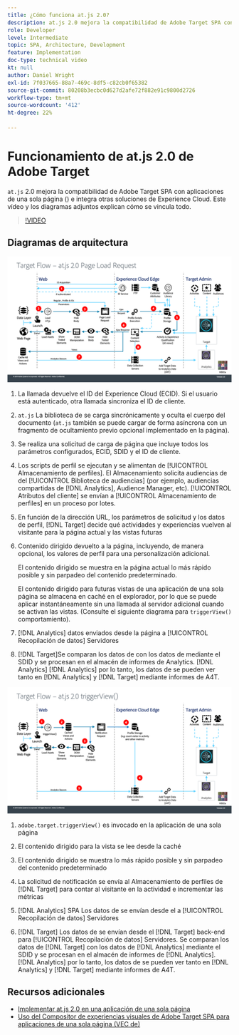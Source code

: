 ```yaml
---
title: ¿Cómo funciona at.js 2.0?
description: at.js 2.0 mejora la compatibilidad de Adobe Target SPA con aplicaciones de una sola página () e integra otras soluciones de Experience Cloud. Este vídeo y los diagramas adjuntos explican cómo se vincula todo.
role: Developer
level: Intermediate
topic: SPA, Architecture, Development
feature: Implementation
doc-type: technical video
kt: null
author: Daniel Wright
exl-id: 7f037665-88a7-469c-8df5-c82cb0f65382
source-git-commit: 80208b3ecbc0d627d2afe72f882e91c9800d2726
workflow-type: tm+mt
source-wordcount: '412'
ht-degree: 22%

---
```


# Funcionamiento de at.js 2.0 de Adobe Target

`at.js` 2.0 mejora la compatibilidad de Adobe Target SPA con aplicaciones de una sola página () e integra otras soluciones de Experience Cloud. Este vídeo y los diagramas adjuntos explican cómo se vincula todo.

>[!VIDEO](https://video.tv.adobe.com/v/26250?quality=12)

## Diagramas de arquitectura

![Comportamiento de at.js 2.0 al cargar la página](assets/pageload.png)

1. La llamada devuelve el ID del Experience Cloud (ECID). Si el usuario está autenticado, otra llamada sincroniza el ID de cliente.

1. `at.js` La biblioteca de se carga sincrónicamente y oculta el cuerpo del documento (`at.js` también se puede cargar de forma asíncrona con un fragmento de ocultamiento previo opcional implementado en la página).

1. Se realiza una solicitud de carga de página que incluye todos los parámetros configurados, ECID, SDID y el ID de cliente.

1. Los scripts de perfil se ejecutan y se alimentan de [!UICONTROL Almacenamiento de perfiles]. El Almacenamiento solicita audiencias de del [!UICONTROL Biblioteca de audiencias] (por ejemplo, audiencias compartidas de [!DNL Analytics], Audience Manager, etc). [!UICONTROL Atributos del cliente] se envían a [!UICONTROL Almacenamiento de perfiles] en un proceso por lotes.
1. En función de la dirección URL, los parámetros de solicitud y los datos de perfil, [!DNL Target] decide qué actividades y experiencias vuelven al visitante para la página actual y las vistas futuras

1. Contenido dirigido devuelto a la página, incluyendo, de manera opcional, los valores de perfil para una personalización adicional.

   El contenido dirigido se muestra en la página actual lo más rápido posible y sin parpadeo del contenido predeterminado.

   El contenido dirigido para futuras vistas de una aplicación de una sola página se almacena en caché en el explorador, por lo que se puede aplicar instantáneamente sin una llamada al servidor adicional cuando se activan las vistas. (Consulte el siguiente diagrama para `triggerView()` comportamiento).

1. [!DNL Analytics] datos enviados desde la página a [!UICONTROL Recopilación de datos] Servidores
1. [!DNL Target]Se comparan los datos de con los datos de mediante el SDID y se procesan en el almacén de informes de Analytics. [!DNL Analytics] [!DNL Analytics] por lo tanto, los datos de se pueden ver tanto en [!DNL Analytics] y [!DNL Target] mediante informes de A4T.

![Comportamiento de at.js 2.0 cuando se utiliza la función triggerView()](assets/triggerview.png)

1. `adobe.target.triggerView()` es invocado en la aplicación de una sola página
1. El contenido dirigido para la vista se lee desde la caché

1. El contenido dirigido se muestra lo más rápido posible y sin parpadeo del contenido predeterminado

1. La solicitud de notificación se envía al Almacenamiento de perfiles de [!DNL Target] para contar al visitante en la actividad e incrementar las métricas
1. [!DNL Analytics] SPA Los datos de se envían desde el a [!UICONTROL Recopilación de datos] Servidores

1. [!DNL Target] Los datos de se envían desde el [!DNL Target] back-end para [!UICONTROL Recopilación de datos] Servidores. Se comparan los datos de [!DNL Target] con los datos de [!DNL Analytics] mediante el SDID y se procesan en el almacén de informes de [!DNL Analytics]. [!DNL Analytics] por lo tanto, los datos de se pueden ver tanto en [!DNL Analytics] y [!DNL Target] mediante informes de A4T.

## Recursos adicionales

* [Implementar at.js 2.0 en una aplicación de una sola página](implement-atjs-20-in-a-single-page-application.md)
* [Uso del Compositor de experiencias visuales de Adobe Target SPA para aplicaciones de una sola página (VEC de)](../experiences/use-the-visual-experience-composer-for-single-page-applications.md)

